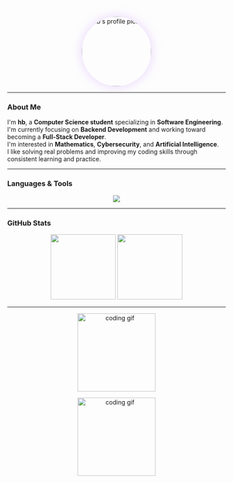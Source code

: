 <p align="center">
  <img src="https://github.com/user-attachments/assets/c895fe17-c933-4749-bb5a-fea4d24a325d" 
       width="160" 
       style="border-radius: 50%; box-shadow: 0 0 25px rgba(200, 150, 255, 0.4);" 
       alt="hb's profile picture">
</p>



---

### About Me
I'm **hb**, a **Computer Science student** specializing in **Software Engineering**.  
I'm currently focusing on **Backend Development** and working toward becoming a **Full-Stack Developer**.  
I'm interested in **Mathematics**, **Cybersecurity**, and **Artificial Intelligence**.  
I like solving real problems and improving my coding skills through consistent learning and practice.

---

### Languages & Tools
<p align="center">
  <img src="https://skillicons.dev/icons?i=html,css,js,php,java,python,mysql,linux,git,figma&theme=light" />
</p>

---

### GitHub Stats
<p align="center">
  <img src="https://github-readme-stats.vercel.app/api?username=Niykven&show_icons=true&title_color=c89fff&text_color=ddaaff&icon_color=c89fff&bg_color=ffffff00&hide_border=true" height="150" />
  <img src="https://github-readme-stats.vercel.app/api/top-langs/?username=Niykven&layout=compact&title_color=c89fff&text_color=ddaaff&bg_color=ffffff00&hide_border=true" height="150" />
</p>

---

<p align="center">
  <img src="https://i.pinimg.com/originals/ba/6e/6f/ba6e6f1f3a2c53f78296a813b6cf7e5a.gif" width="180" alt="coding gif"/>
</p>


<p align="center">
  <img src="https://i.pinimg.com/originals/ba/6e/6f/ba6e6f1f3a2c53f78296a813b6cf7e5a.gif" width="180" alt="coding gif"/>
</p>
